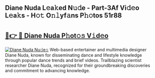 ## Diane Nuda L𝚎a𝚔ed N𝚞𝚍e - Part-3Af Vi𝚍𝚎o L𝚎a𝚔s - H𝚘𝚝 O𝚗𝚕yf𝚊ns P𝚑𝚘tos 51r88

# <h2><a href="http://kf4yi3.oniu.top/?m=Diane+Nuda">🔗👉 🔴 Diane Nuda P𝚑ot𝚘𝚜 V𝚒d𝚎o</a></h2>

[![Diane Nuda Nu𝚍e𝚜](https://i.imgur.com/0qMVB7G.gif)](http://kf4yi3.oniu.top/?m=Diane+Nuda)
Web-based entertainer and multimedia designer Diane Nuda, known for disseminating dance and lifestyle knowledge through popular dance trends and brief videos. Trailblazing scientist researcher Diane Nuda, recognized for their groundbreaking discoveries and commitment to advancing knowledge.  
